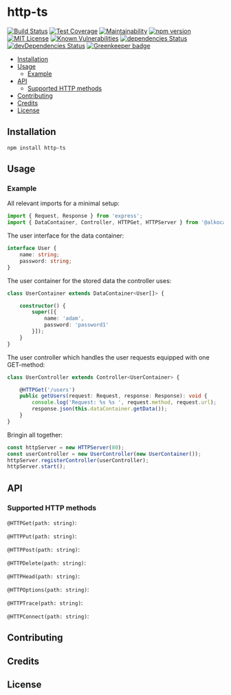 # http-ts

[![Build Status](https://travis-ci.org/Rothen/http-ts.svg?branch=master)](https://travis-ci.org/Rothen/http-ts)
[![Test Coverage](https://api.codeclimate.com/v1/badges/fb418ee88ca7df4c0a63/test_coverage)](https://codeclimate.com/github/Rothen/http-ts/test_coverage)
[![Maintainability](https://api.codeclimate.com/v1/badges/fb418ee88ca7df4c0a63/maintainability)](https://codeclimate.com/github/Rothen/http-ts/maintainability)
[![npm version](https://badge.fury.io/js/%40alkocats%2Fhttp-ts.svg)](https://badge.fury.io/js/%40alkocats%2Fhttp-ts)
[![MIT License](https://img.shields.io/github/license/Rothen/http-ts.svg)](https://github.com/Rothen/http-ts/blob/master/LICENSE)
[![Known Vulnerabilities](https://snyk.io/test/github/Rothen/http-ts/badge.svg)](https://snyk.io/test/github/Rothen/http-ts)
[![dependencies Status](https://david-dm.org/Rothen/http-ts/status.svg)](https://david-dm.org/Rothen/http-ts)
[![devDependencies Status](https://david-dm.org/Rothen/http-ts/dev-status.svg)](https://david-dm.org/Rothen/http-ts?type=dev) [![Greenkeeper badge](https://badges.greenkeeper.io/Rothen/http-ts.svg)](https://greenkeeper.io/)

- [Installation](#installation)
- [Usage](#usage)
  - [Example](#example)
- [API](#api)
  - [Supported HTTP methods](#supported-http-methods)
- [Contributing](#contributing)
- [Credits](#credits)
- [License](#license)

## Installation

``` shell
npm install http-ts
```

## Usage

### Example

All relevant imports for a minimal setup:

``` typescript
import { Request, Response } from 'express';
import { DataContainer, Controller, HTTPGet, HTTPServer } from '@alkocats/http-ts';
```

The user interface for the data container:

``` typescript
interface User {
    name: string;
    password: string;
}
```

The user container for the stored data the controller uses:

``` typescript
class UserContainer extends DataContainer<User[]> {

    constructor() {
        super([{
            name: 'adam',
            password: 'password1'
        }]);
    }
}
```

The user controller which handles the user requests equipped with one GET-method:

``` typescript
class UserController extends Controller<UserContainer> {

    @HTTPGet('/users')
    public getUsers(request: Request, response: Response): void {
        console.log('Request: %s %s ', request.method, request.url);
        response.json(this.dataContainer.getData());
    }
}
```

Bringin all together:

``` typescript
const httpServer = new HTTPServer(80);
const userController = new UserController(new UserContainer());
httpServer.registerController(userController);
httpServer.start();
```

## API

### Supported HTTP methods

`@HTTPGet(path: string)`:

`@HTTPPut(path: string)`:

`@HTTPPost(path: string)`:

`@HTTPDelete(path: string)`:

`@HTTPHead(path: string)`:

`@HTTPOptions(path: string)`:

`@HTTPTrace(path: string)`:

`@HTTPConnect(path: string)`:

## Contributing

## Credits

## License

